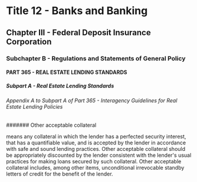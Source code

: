 
# Title 12 - Banks and Banking
## Chapter III - Federal Deposit Insurance Corporation
### Subchapter B - Regulations and Statements of General Policy
#### PART 365 - REAL ESTATE LENDING STANDARDS
##### Subpart A - Real Estate Lending Standards
###### Appendix A to Subpart A of Part 365 - Interagency Guidelines for Real Estate Lending Policies
####### Other acceptable collateral

means any collateral in which the lender has a perfected security interest, that has a quantifiable value, and is accepted by the lender in accordance with safe and sound lending practices. Other acceptable collateral should be appropriately discounted by the lender consistent with the lender's usual practices for making loans secured by such collateral. Other acceptable collateral includes, among other items, unconditional irrevocable standby letters of credit for the benefit of the lender.
